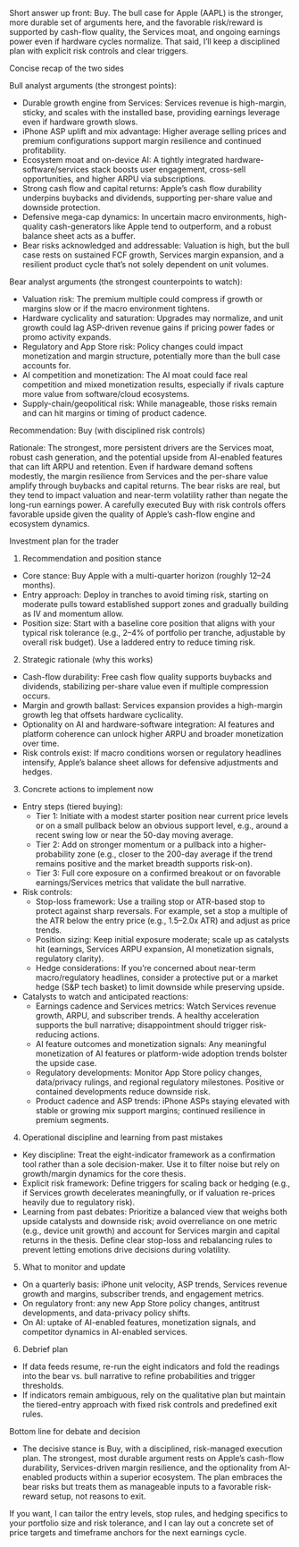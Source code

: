 Short answer up front: Buy. The bull case for Apple (AAPL) is the stronger, more durable set of arguments here, and the favorable risk/reward is supported by cash-flow quality, the Services moat, and ongoing earnings power even if hardware cycles normalize. That said, I’ll keep a disciplined plan with explicit risk controls and clear triggers.

Concise recap of the two sides

Bull analyst arguments (the strongest points):
- Durable growth engine from Services: Services revenue is high-margin, sticky, and scales with the installed base, providing earnings leverage even if hardware growth slows.
- iPhone ASP uplift and mix advantage: Higher average selling prices and premium configurations support margin resilience and continued profitability.
- Ecosystem moat and on-device AI: A tightly integrated hardware-software/services stack boosts user engagement, cross-sell opportunities, and higher ARPU via subscriptions.
- Strong cash flow and capital returns: Apple’s cash flow durability underpins buybacks and dividends, supporting per-share value and downside protection.
- Defensive mega-cap dynamics: In uncertain macro environments, high-quality cash-generators like Apple tend to outperform, and a robust balance sheet acts as a buffer.
- Bear risks acknowledged and addressable: Valuation is high, but the bull case rests on sustained FCF growth, Services margin expansion, and a resilient product cycle that’s not solely dependent on unit volumes.

Bear analyst arguments (the strongest counterpoints to watch):
- Valuation risk: The premium multiple could compress if growth or margins slow or if the macro environment tightens.
- Hardware cyclicality and saturation: Upgrades may normalize, and unit growth could lag ASP-driven revenue gains if pricing power fades or promo activity expands.
- Regulatory and App Store risk: Policy changes could impact monetization and margin structure, potentially more than the bull case accounts for.
- AI competition and monetization: The AI moat could face real competition and mixed monetization results, especially if rivals capture more value from software/cloud ecosystems.
- Supply-chain/geopolitical risk: While manageable, those risks remain and can hit margins or timing of product cadence.

Recommendation: Buy (with disciplined risk controls)

Rationale: The strongest, more persistent drivers are the Services moat, robust cash generation, and the potential upside from AI-enabled features that can lift ARPU and retention. Even if hardware demand softens modestly, the margin resilience from Services and the per-share value amplify through buybacks and capital returns. The bear risks are real, but they tend to impact valuation and near-term volatility rather than negate the long-run earnings power. A carefully executed Buy with risk controls offers favorable upside given the quality of Apple’s cash-flow engine and ecosystem dynamics.

Investment plan for the trader

1) Recommendation and position stance
- Core stance: Buy Apple with a multi-quarter horizon (roughly 12–24 months).
- Entry approach: Deploy in tranches to avoid timing risk, starting on moderate pulls toward established support zones and gradually building as IV and momentum allow.
- Position size: Start with a baseline core position that aligns with your typical risk tolerance (e.g., 2–4% of portfolio per tranche, adjustable by overall risk budget). Use a laddered entry to reduce timing risk.

2) Strategic rationale (why this works)
- Cash-flow durability: Free cash flow quality supports buybacks and dividends, stabilizing per-share value even if multiple compression occurs.
- Margin and growth ballast: Services expansion provides a high-margin growth leg that offsets hardware cyclicality.
- Optionality on AI and hardware-software integration: AI features and platform coherence can unlock higher ARPU and broader monetization over time.
- Risk controls exist: If macro conditions worsen or regulatory headlines intensify, Apple’s balance sheet allows for defensive adjustments and hedges.

3) Concrete actions to implement now
- Entry steps (tiered buying):
  - Tier 1: Initiate with a modest starter position near current price levels or on a small pullback below an obvious support level, e.g., around a recent swing low or near the 50-day moving average.
  - Tier 2: Add on stronger momentum or a pullback into a higher-probability zone (e.g., closer to the 200-day average if the trend remains positive and the market breadth supports risk-on).
  - Tier 3: Full core exposure on a confirmed breakout or on favorable earnings/Services metrics that validate the bull narrative.
- Risk controls:
  - Stop-loss framework: Use a trailing stop or ATR-based stop to protect against sharp reversals. For example, set a stop a multiple of the ATR below the entry price (e.g., 1.5–2.0x ATR) and adjust as price trends.
  - Position sizing: Keep initial exposure moderate; scale up as catalysts hit (earnings, Services ARPU expansion, AI monetization signals, regulatory clarity).
  - Hedge considerations: If you’re concerned about near-term macro/regulatory headlines, consider a protective put or a market hedge (S&P tech basket) to limit downside while preserving upside.
- Catalysts to watch and anticipated reactions:
  - Earnings cadence and Services metrics: Watch Services revenue growth, ARPU, and subscriber trends. A healthy acceleration supports the bull narrative; disappointment should trigger risk-reducing actions.
  - AI feature outcomes and monetization signals: Any meaningful monetization of AI features or platform-wide adoption trends bolster the upside case.
  - Regulatory developments: Monitor App Store policy changes, data/privacy rulings, and regional regulatory milestones. Positive or contained developments reduce downside risk.
  - Product cadence and ASP trends: iPhone ASPs staying elevated with stable or growing mix support margins; continued resilience in premium segments.

4) Operational discipline and learning from past mistakes
- Key discipline: Treat the eight-indicator framework as a confirmation tool rather than a sole decision-maker. Use it to filter noise but rely on growth/margin dynamics for the core thesis.
- Explicit risk framework: Define triggers for scaling back or hedging (e.g., if Services growth decelerates meaningfully, or if valuation re-prices heavily due to regulatory risk).
- Learning from past debates: Prioritize a balanced view that weighs both upside catalysts and downside risk; avoid overreliance on one metric (e.g., device unit growth) and account for Services margin and capital returns in the thesis. Define clear stop-loss and rebalancing rules to prevent letting emotions drive decisions during volatility.

5) What to monitor and update
- On a quarterly basis: iPhone unit velocity, ASP trends, Services revenue growth and margins, subscriber trends, and engagement metrics.
- On regulatory front: any new App Store policy changes, antitrust developments, and data-privacy policy shifts.
- On AI: uptake of AI-enabled features, monetization signals, and competitor dynamics in AI-enabled services.

6) Debrief plan
- If data feeds resume, re-run the eight indicators and fold the readings into the bear vs. bull narrative to refine probabilities and trigger thresholds.
- If indicators remain ambiguous, rely on the qualitative plan but maintain the tiered-entry approach with fixed risk controls and predefined exit rules.

Bottom line for debate and decision
- The decisive stance is Buy, with a disciplined, risk-managed execution plan. The strongest, most durable argument rests on Apple’s cash-flow durability, Services-driven margin resilience, and the optionality from AI-enabled products within a superior ecosystem. The plan embraces the bear risks but treats them as manageable inputs to a favorable risk-reward setup, not reasons to exit.

If you want, I can tailor the entry levels, stop rules, and hedging specifics to your portfolio size and risk tolerance, and I can lay out a concrete set of price targets and timeframe anchors for the next earnings cycle.